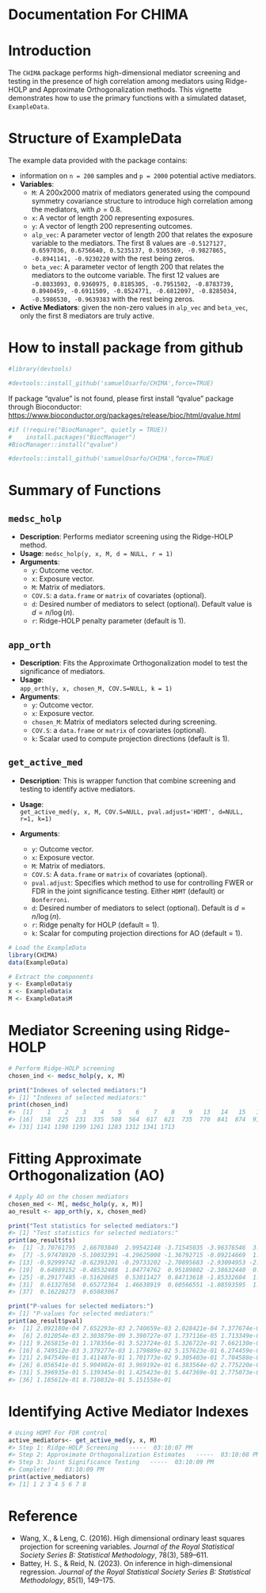 Documentation For CHIMA
================

<!-- README.md is generated from README.Rmd. Please edit that file -->

# Introduction

The `CHIMA` package performs high-dimensional mediator screening and
testing in the presence of high correlation among mediators using
Ridge-HOLP and Approximate Orthogonalization methods. This vignette demonstrates how to use the
primary functions with a simulated dataset, `ExampleData`.

# Structure of ExampleData

The example data provided with the package contains:

- information on `n = 200` samples and `p = 2000` potential active
  mediators.
- **Variables**:
  - `M`: A 200x2000 matrix of mediators generated using the compound
    symmetry covariance structure to introduce high correlation among
    the mediators, with $\rho= 0.8$.
  - `x`: A vector of length 200 representing exposures.
  - `y`: A vector of length 200 representing outcomes.
  - `alp_vec`: A parameter vector of length 200 that relates the
    exposure variable to the mediators. The first 8 values are
    `-0.5127127, 0.6597036, 0.6756640, 0.5235137, 0.9305369, -0.9827865, -0.8941141, -0.9230220`
    with the rest being zeros.
  - `beta_vec`: A parameter vector of length 200 that relates the
    mediators to the outcome variable. The first 12 values are
    `-0.8033093, 0.9360975, 0.8185305, -0.7951502, -0.8783739, 0.8940459, -0.6911509, -0.8524771, -0.6812097, -0.8285034, -0.5986530, -0.9639383`
    with the rest being zeros.
- **Active Mediators**: given the non-zero values in `alp_vec` and
  `beta_vec`, only the first 8 mediators are truly active.

# How to install package from github

``` r
#library(devtools)

#devtools::install_github('samuelOsarfo/CHIMA',force=TRUE)
```

If package “qvalue” is not found, please first install “qvalue” package
through Bioconductor:
<https://www.bioconductor.org/packages/release/bioc/html/qvalue.html>

``` r
#if (!require("BiocManager", quietly = TRUE))
#    install.packages("BiocManager")
#BiocManager::install("qvalue")

#devtools::install_github('samuelOsarfo/CHIMA',force=TRUE)
```

# Summary of Functions

## `medsc_holp`

- **Description**: Performs mediator screening using the Ridge-HOLP
  method.
- **Usage**: `medsc_holp(y, x, M, d = NULL, r = 1)`
- **Arguments**:
  - `y`: Outcome vector.
  - `x`: Exposure vector.
  - `M`: Matrix of mediators.
  - `COV.S`: a `data.frame` or `matrix` of covariates (optional).
  - `d`: Desired number of mediators to select (optional). Default value
    is $d= n/\log(n)$.
  - `r`: Ridge-HOLP penalty parameter (default is 1).

## `app_orth`

- **Description**: Fits the Approximate Orthogonalization model to test
  the significance of mediators.
- **Usage**:  
  `app_orth(y, x, chosen_M, COV.S=NULL, k = 1)`  
- **Arguments**:
  - `y`: Outcome vector.
  - `x`: Exposure vector.
  - `chosen_M`: Matrix of mediators selected during screening.
  - `COV.S`: a `data.frame` or `matrix` of covariates (optional).
  - `k`: Scalar used to compute projection directions (default is 1).

## `get_active_med`

- **Description**: This is wrapper function that combine screening and
  testing to identify active mediators.

- **Usage**:  
  `get_active_med(y, x, M, COV.S=NULL, pval.adjust='HDMT', d=NULL, r=1, k=1)`

- **Arguments**:

  - `y`: Outcome vector.
  - `x`: Exposure vector.
  - `M`: Matrix of mediators.
  - `COV.S`: A `data.frame` or `matrix` of covariates (optional).
  - `pval.adjust`: Specifies which method to use for controlling FWER or
    FDR in the joint significance testing. Either `HDMT` (default) or
    `Bonferroni`.
  - `d`: Desired number of mediators to select (optional). Default is
    $d = n / \log(n)$.
  - `r`: Ridge penalty for HOLP (default = 1).
  - `k`: Scalar for computing projection directions for AO (default =
    1).

``` r
# Load the ExampleData
library(CHIMA)
data(ExampleData)

# Extract the components
y <- ExampleData$y
x <- ExampleData$x
M <- ExampleData$M
```

# Mediator Screening using Ridge-HOLP

``` r
# Perform Ridge-HOLP screening
chosen_ind <- medsc_holp(y, x, M)

print("Indexes of selected mediators:")
#> [1] "Indexes of selected mediators:"
print(chosen_ind)
#>  [1]    1    2    3    4    5    6    7    8    9   13   14   15   16  122  143
#> [16]  158  225  231  335  508  564  617  621  735  770  841  874  913 1121 1132
#> [31] 1141 1198 1199 1261 1283 1312 1341 1713
```

# Fitting Approximate Orthogonalization (AO)

``` r
# Apply AO on the chosen mediators
chosen_med <- M[, medsc_holp(y, x, M)]
ao_result <- app_orth(y, x, chosen_med)

print("Test statistics for selected mediators:")
#> [1] "Test statistics for selected mediators:"
print(ao_result$ts)
#>  [1] -3.70761795  2.66703840  2.99542148 -3.71545035 -3.96376546  3.08844731
#>  [7] -5.97478920 -5.10032391 -4.29625008 -1.36792715 -0.09214669  1.56392316
#> [13] -0.92999742 -0.62393201 -0.29733202 -2.70895683 -2.93094953 -2.51810283
#> [19]  0.64989152 -0.48532488  1.04774762  0.95189802 -2.38632440  0.08716505
#> [25] -0.29177485 -0.51628685  0.53811427  0.84713618 -1.85332604  1.08590270
#> [31]  0.61327656  0.65272364  1.46638919  0.60566551 -1.08593595  1.56084125
#> [37]  0.16228273  0.65083067

print("P-values for selected mediators:")
#> [1] "P-values for selected mediators:"
print(ao_result$pval)
#>  [1] 2.092180e-04 7.652293e-03 2.740659e-03 2.028421e-04 7.377674e-05
#>  [6] 2.012054e-03 2.303879e-09 3.390727e-07 1.737116e-05 1.713349e-01
#> [11] 9.265815e-01 1.178356e-01 3.523724e-01 5.326722e-01 7.662130e-01
#> [16] 6.749512e-03 3.379277e-03 1.179889e-02 5.157623e-01 6.274459e-01
#> [21] 2.947549e-01 3.411487e-01 1.701773e-02 9.305403e-01 7.704588e-01
#> [26] 6.056541e-01 5.904982e-01 3.969192e-01 6.383564e-02 2.775220e-01
#> [31] 5.396935e-01 5.139345e-01 1.425423e-01 5.447369e-01 2.775073e-01
#> [36] 1.185612e-01 8.710832e-01 5.151558e-01
```

# Identifying Active Mediator Indexes

``` r
# Using HDMT For FDR control
active_mediators<- get_active_med(y, x, M)
#> Step 1: Ridge-HOLP Screening   -----  03:10:07 PM
#> Step 2: Approximate Orthogonalization Estimates   -----  03:10:08 PM
#> Step 3: Joint Significance Testing   -----  03:10:09 PM
#> Complete!!   03:10:09 PM
print(active_mediators)
#> [1] 1 2 3 4 5 6 7 8

```

# Reference

- Wang, X., & Leng, C. (2016). High dimensional ordinary least squares
  projection for screening variables. *Journal of the Royal Statistical
  Society Series B: Statistical Methodology*, 78(3), 589–611.
- Battey, H. S., & Reid, N. (2023). On inference in high-dimensional
  regression. *Journal of the Royal Statistical Society Series B:
  Statistical Methodology*, 85(1), 149–175.
